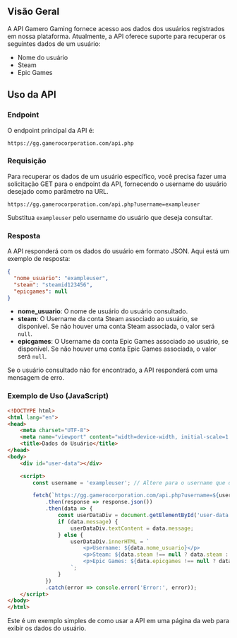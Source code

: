 ## Visão Geral

A API Gamero Gaming fornece acesso aos dados dos usuários registrados em nossa plataforma. Atualmente, a API oferece suporte para recuperar os seguintes dados de um usuário:

- Nome do usuário
- Steam
- Epic Games

## Uso da API

### Endpoint

O endpoint principal da API é:

```
https://gg.gamerocorporation.com/api.php
```

### Requisição

Para recuperar os dados de um usuário específico, você precisa fazer uma solicitação GET para o endpoint da API, fornecendo o username do usuário desejado como parâmetro na URL.

```
https://gg.gamerocorporation.com/api.php?username=exampleuser
```

Substitua `exampleuser` pelo username do usuário que deseja consultar.

### Resposta

A API responderá com os dados do usuário em formato JSON. Aqui está um exemplo de resposta:

```json
{
  "nome_usuario": "exampleuser",
  "steam": "steamid123456",
  "epicgames": null
}
```

- **nome_usuario**: O nome de usuário do usuário consultado.
- **steam**: O Username da conta Steam associado ao usuário, se disponível. Se não houver uma conta Steam associada, o valor será `null`.
- **epicgames**: O Username da conta Epic Games associado ao usuário, se disponível. Se não houver uma conta Epic Games associada, o valor será `null`.

Se o usuário consultado não for encontrado, a API responderá com uma mensagem de erro.

### Exemplo de Uso (JavaScript)

```html
<!DOCTYPE html>
<html lang="en">
<head>
    <meta charset="UTF-8">
    <meta name="viewport" content="width=device-width, initial-scale=1.0">
    <title>Dados do Usuário</title>
</head>
<body>
    <div id="user-data"></div>

    <script>
        const username = 'exampleuser'; // Altere para o username que deseja consultar

        fetch(`https://gg.gamerocorporation.com/api.php?username=${username}`)
            .then(response => response.json())
            .then(data => {
                const userDataDiv = document.getElementById('user-data');
                if (data.message) {
                    userDataDiv.textContent = data.message;
                } else {
                    userDataDiv.innerHTML = `
                        <p>Username: ${data.nome_usuario}</p>
                        <p>Steam: ${data.steam !== null ? data.steam : 'N/A'}</p>
                        <p>Epic Games: ${data.epicgames !== null ? data.epicgames : 'N/A'}</p>
                    `;
                }
            })
            .catch(error => console.error('Error:', error));
    </script>
</body>
</html>
```

Este é um exemplo simples de como usar a API em uma página da web para exibir os dados do usuário.
